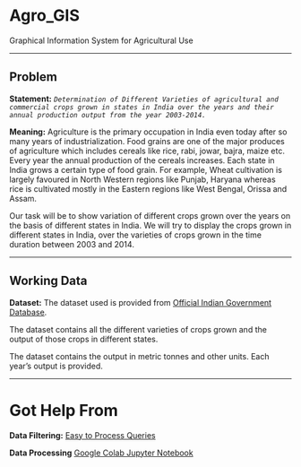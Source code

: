 # Agro_GIS
Graphical Information System for Agricultural Use

---
## Problem
**Statement:**
_`Determination of Different Varieties of agricultural and commercial crops grown in states in India
over the years and their annual production output from the year 2003-2014.`_

**Meaning:**
Agriculture is the primary occupation in India even today after so many years of industrialization. 
Food grains are one of the major produces of agriculture which includes cereals like rice, rabi,
jowar, bajra, maize etc. Every year the annual production of the cereals increases. Each state in
India grows a certain type of food grain. For example, Wheat cultivation is largely favoured in North
Western regions like Punjab, Haryana whereas rice is cultivated mostly in the Eastern regions like
West Bengal, Orissa and Assam.

Our task will be to show variation of different crops grown over the years on the basis of different
states in India. We will try to display the crops grown in different states in India, over the
varieties of crops grown in the time duration between 2003 and 2014.

---
## Working Data
**Dataset:**
The dataset used is provided from [Official Indian Government Database](https://data.gov.in).

The dataset contains all the different varieties of crops grown and the output of those crops in
different states.

The dataset contains the output in metric tonnes and other units. Each year’s output is provided.

---
# Got Help From
**Data Filtering:**
[Easy to Process Queries](https://data.world/the01guy/agrogis/)

**Data Processing**
[Google Colab Jupyter Notebook](https://colab.research.google.com/drive/1fgLMKz-DlOxYB9bX2dklE47dbc6Qo8Xr)
